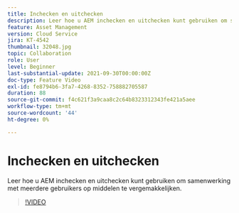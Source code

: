 ```yaml
---
title: Inchecken en uitchecken
description: Leer hoe u AEM inchecken en uitchecken kunt gebruiken om samenwerking met meerdere gebruikers op middelen te vergemakkelijken.
feature: Asset Management
version: Cloud Service
jira: KT-4542
thumbnail: 32048.jpg
topic: Collaboration
role: User
level: Beginner
last-substantial-update: 2021-09-30T00:00:00Z
doc-type: Feature Video
exl-id: fe8794b6-3fa7-4268-8352-758882705587
duration: 88
source-git-commit: f4c621f3a9caa8c2c64b8323312343fe421a5aee
workflow-type: tm+mt
source-wordcount: '44'
ht-degree: 0%

---
```


# Inchecken en uitchecken

Leer hoe u AEM inchecken en uitchecken kunt gebruiken om samenwerking met meerdere gebruikers op middelen te vergemakkelijken.

>[!VIDEO](https://video.tv.adobe.com/v/32048?quality=12&learn=on)
